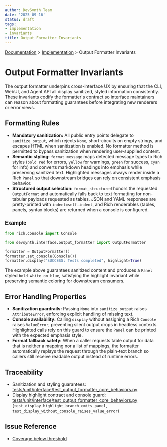 ```yaml
---
author: DevSynth Team
date: '2025-09-16'
status: draft
tags:
- implementation
- invariants
title: Output Formatter Invariants
---
```

<div class="breadcrumbs">
<a href="../index.md">Documentation</a> &gt; <a href="index.md">Implementation</a> &gt; Output Formatter Invariants
</div>

# Output Formatter Invariants

The output formatter underpins cross-interface UX by ensuring that the CLI, WebUI, and Agent API all display sanitized, styled information consistently. These invariants codify the formatter's contract so interface maintainers can reason about formatting guarantees before integrating new renderers or error views.

## Formatting Rules

- **Mandatory sanitization:** All public entry points delegate to `sanitize_output`, which rejects `None`, short-circuits on empty strings, and escapes HTML when sanitization is enabled. No formatter method is permitted to bypass sanitization when rendering user-supplied content.
- **Semantic styling:** `format_message` maps detected message types to Rich styles (`bold red` for errors, `yellow` for warnings, `green` for success, `cyan` for info) and converts markdown headings into emphasis while preserving sanitized text. Highlighted messages always render inside a Rich `Panel` so that downstream bridges can rely on consistent emphasis behavior.
- **Structured output selection:** `format_structured` honors the requested `OutputFormat` and automatically falls back to text formatting for non-tabular payloads requested as tables. JSON and YAML responses are pretty-printed with `indent=self.indent`, and Rich renderables (tables, panels, syntax blocks) are returned when a console is configured.

### Example

```python
from rich.console import Console

from devsynth.interface.output_formatter import OutputFormatter

formatter = OutputFormatter()
formatter.set_console(Console())
formatter.display("SUCCESS: Tests completed", highlight=True)
```

The example above guarantees sanitized content and produces a `Panel` styled `bold white on blue`, satisfying the highlight invariant while preserving semantic coloring for downstream consumers.

## Error Handling Properties

- **Sanitization guardrails:** Passing `None` into `sanitize_output` raises `AttributeError`, enforcing explicit handling of missing text.
- **Console availability:** Calling `display` without assigning a Rich `Console` raises `ValueError`, preventing silent output drops in headless contexts. Highlighted calls rely on this guard to ensure the `Panel` can be printed with the expected emphasis style.
- **Format fallback safety:** When a caller requests table output for data that is neither a mapping nor a list of mappings, the formatter automatically replays the request through the plain-text branch so callers still receive readable output instead of runtime errors.

## Traceability

- Sanitization and styling guarantees: [tests/unit/interface/test_output_formatter_core_behaviors.py](../../tests/unit/interface/test_output_formatter_core_behaviors.py)
- Display highlight contract and console guard: [tests/unit/interface/test_output_formatter_core_behaviors.py](../../tests/unit/interface/test_output_formatter_core_behaviors.py) (`test_display_highlight_branch_emits_panel`, `test_display_without_console_raises_value_error`)

## Issue Reference

- [Coverage below threshold](../../issues/coverage-below-threshold.md)
